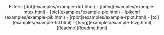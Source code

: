 <center>
Filters: 
[dot](examples/example-dot.html) -
[mtex](examples/example-mtex.html) -
[pic](examples/example-pic.html) -
[pikchr](examples/example-pik.html) -
[rplot](examples/example-rplot.html) -
[tcl](examples/example-tcl.html) -
[tsvg](examples/example-tsvg.html) 
</center>

<center>
[Readme](Readme.html)
</center>



